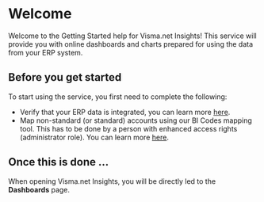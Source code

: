 # Welcome

Welcome to the Getting Started help for Visma.net Insights! This service will provide you with online dashboards and charts prepared for using the data from your ERP system.

## Before you get started  

To start using the service, you first need to complete the following:

*   Verify that your ERP data is integrated, you can learn more [here](https://github.com/alinbogdan/ContDocumentation/blob/master/translations/en/getting-started/check-erp-data-task.md).
*   Map non-standard (or standard) accounts using our BI Codes mapping tool. This has to be done by a person with enhanced access rights (administrator role). You can learn more [here](https://github.com/alinbogdan/ContDocumentation/blob/master/translations/en/getting-started/mappings-task.md).

## Once this is done ...  

When opening Visma.net Insights, you will be directly led to the **Dashboards** page.